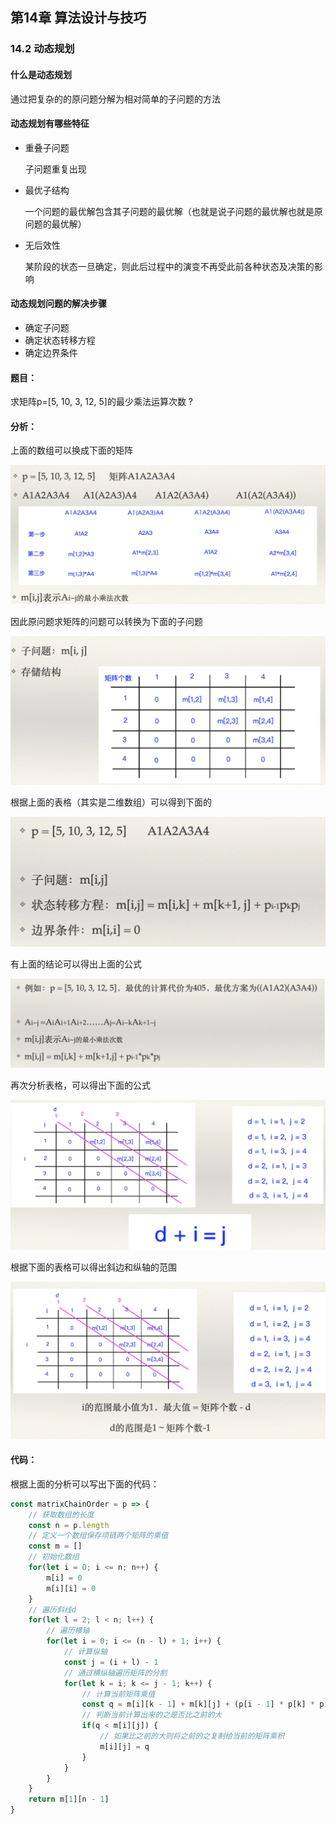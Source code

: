 ## 第14章 算法设计与技巧

### 14.2 动态规划

#### 什么是动态规划

通过把复杂的的原问题分解为相对简单的子问题的方法

#### 动态规划有哪些特征

- 重叠子问题

  子问题重复出现

- 最优子结构

  一个问题的最优解包含其子问题的最优解（也就是说子问题的最优解也就是原问题的最优解）

- 无后效性

  某阶段的状态一旦确定，则此后过程中的演变不再受此前各种状态及决策的影响

#### 动态规划问题的解决步骤

- 确定子问题
- 确定状态转移方程
- 确定边界条件

#### 题目：

求矩阵p=[5, 10, 3, 12, 5]的最少乘法运算次数 ?

#### 分析：

上面的数组可以换成下面的矩阵

![转换成矩阵](./img/14/矩阵的示意.png)

因此原问题求矩阵的问题可以转换为下面的子问题

![转换成子问题](./img/14/转换成子问题.png)

根据上面的表格（其实是二维数组）可以得到下面的

![根据表格得出的结论](./img/14/根据表格得出的结论.png)

有上面的结论可以得出上面的公式

![矩阵相乘公式.png](./img/14/矩阵相乘公式.png)

再次分析表格，可以得出下面的公式

![矩阵相乘斜边与横纵轴的关系.png](./img/14/矩阵相乘斜边与横纵轴的关系.png)

根据下面的表格可以得出斜边和纵轴的范围

![斜边和纵轴的范围.png](./img/14/斜边和纵轴的范围.png)

#### 代码：

根据上面的分析可以写出下面的代码：

```js
const matrixChainOrder = p => {
    // 获取数组的长度
    const n = p.length
    // 定义一个数组保存项链两个矩阵的乘值
    const m = []
    // 初始化数组
    for(let i = 0; i <= n; n++) {
        m[i] = 0
        m[i][i] = 0
    }
    // 遍历斜线d
    for(let l = 2; l < n; l++) {
        // 遍历横轴
        for(let i = 0; i <= (n - l) + 1; i++) {
            // 计算纵轴
            const j = (i + l) - 1
            // 通过横纵轴遍历矩阵的分割
            for(let k = i; k <= j - 1; k++) {
                // 计算当前矩阵乘值
                const q = m[i][k - 1] + m[k][j] + (p[i - 1] * p[k] * p[j])
                // 判断当前计算出来的之是否比之前的大
                if(q < m[i][j]) {
                    // 如果比之前的大则将之前的之复制给当前的矩阵乘积
                    m[i][j] = q
                }
            }
        }
    }
    return m[1][n - 1]
}
```

